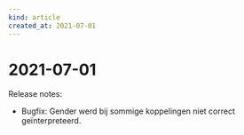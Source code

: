```yaml
---
kind: article
created_at: 2021-07-01
---
```


# 2021-07-01

Release notes:

* Bugfix: Gender werd bij sommige koppelingen niet correct geïnterpreteerd.
